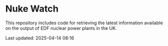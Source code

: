 # Nuke Watch

This repository includes code for retrieving the latest information available on the output of EDF nuclear power plants in the UK.

Last updated: 2025-04-14 08:16